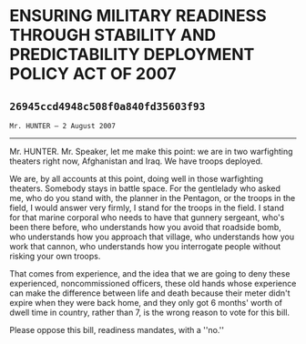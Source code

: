 # ENSURING MILITARY READINESS THROUGH STABILITY AND PREDICTABILITY  DEPLOYMENT POLICY ACT OF 2007
## `26945ccd4948c508f0a840fd35603f93`
`Mr. HUNTER — 2 August 2007`

---


Mr. HUNTER. Mr. Speaker, let me make this point: we are in two 
warfighting theaters right now, Afghanistan and Iraq. We have troops 
deployed.

We are, by all accounts at this point, doing well in those 
warfighting theaters. Somebody stays in battle space. For the 
gentlelady who asked me, who do you stand with, the planner in the 
Pentagon, or the troops in the field, I would answer very firmly, I 
stand for the troops in the field. I stand for that marine corporal who 
needs to have that gunnery sergeant, who's been there before, who 
understands how you avoid that roadside bomb, who understands how you 
approach that village, who understands how you work that cannon, who 
understands how you interrogate people without risking your own troops.

That comes from experience, and the idea that we are going to deny 
these experienced, noncommissioned officers, these old hands whose 
experience can make the difference between life and death because their 
meter didn't expire when they were back home, and they only got 6 
months' worth of dwell time in country, rather than 7, is the wrong 
reason to vote for this bill.

Please oppose this bill, readiness mandates, with a ''no.''